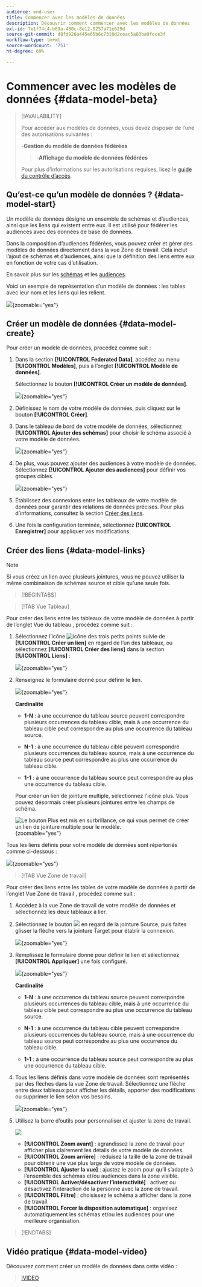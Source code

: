 ```yaml
---
audience: end-user
title: Commencer avec les modèles de données
description: Découvrir comment commencer avec les modèles de données
exl-id: 7e1f74c4-b89a-480c-8e12-0257a71e629d
source-git-commit: d8fd926a445e65b6c7310d2ceac5a83ba9fece3f
workflow-type: tm+mt
source-wordcount: '751'
ht-degree: 69%

---
```



# Commencer avec les modèles de données {#data-model-beta}

>[!AVAILABILITY]
>
>Pour accéder aux modèles de données, vous devez disposer de l’une des autorisations suivantes :
>
>-**Gestion du modèle de données fédérées**
>>-**Affichage du modèle de données fédérées**
>
>Pour plus d’informations sur les autorisations requises, lisez le [guide du contrôle d’accès](/help/governance-privacy-security/access-control.md).

## Qu’est-ce qu’un modèle de données ? {#data-model-start}

Un modèle de données désigne un ensemble de schémas et d’audiences, ainsi que les liens qui existent entre eux. Il est utilisé pour fédérer les audiences avec des données de base de données.

Dans la composition d’audiences fédérées, vous pouvez créer et gérer des modèles de données directement dans la vue Zone de travail. Cela inclut l’ajout de schémas et d’audiences, ainsi que la définition des liens entre eux en fonction de votre cas d’utilisation.

En savoir plus sur les [schémas](../customer/schemas.md#schema-start) et les [audiences](../start/audiences.md).

Voici un exemple de représentation d’un modèle de données : les tables avec leur nom et les liens qui les relient.

![](assets/datamodel.png){zoomable="yes"}

## Créer un modèle de données {#data-model-create}

Pour créer un modèle de données, procédez comme suit :

1. Dans la section **[!UICONTROL Federated Data]**, accédez au menu **[!UICONTROL Modèles]**, puis à l’onglet **[!UICONTROL Modèle de données]**.

   Sélectionnez le bouton **[!UICONTROL Créer un modèle de données]**.

   ![](assets/datamodel_create.png){zoomable="yes"}

2. Définissez le nom de votre modèle de données, puis cliquez sur le bouton **[!UICONTROL Créer]**.

3. Dans le tableau de bord de votre modèle de données, sélectionnez **[!UICONTROL Ajouter des schémas]** pour choisir le schéma associé à votre modèle de données.

   ![](assets/datamodel_schemas.png){zoomable="yes"}

4. De plus, vous pouvez ajouter des audiences à votre modèle de données. Sélectionnez **[!UICONTROL Ajouter des audiences]** pour définir vos groupes cibles.

   ![](assets/datamodel-audiences.png){zoomable="yes"}

5. Établissez des connexions entre les tableaux de votre modèle de données pour garantir des relations de données précises. Pour plus d’informations, consultez la section [Créer des liens](#data-model-links).

6. Une fois la configuration terminée, sélectionnez **[!UICONTROL Enregistrer]** pour appliquer vos modifications.

## Créer des liens {#data-model-links}

>[!NOTE]
>
>Si vous créez un lien avec plusieurs jointures, vous ne pouvez utiliser la même combinaison de schémas source et cible qu&#39;une seule fois.

>[!BEGINTABS]

>[!TAB Vue Tableau]

Pour créer des liens entre les tableaux de votre modèle de données à partir de l’onglet Vue du tableau , procédez comme suit :

1. Sélectionnez l’icône ![icône des trois petits points](/help/assets/icons/more.png) suivie de **[!UICONTROL Créer un lien]** en regard de l’un des tableaux, ou sélectionnez **[!UICONTROL Créer des liens]** dans la section **[!UICONTROL Liens]** :

   ![](assets/datamodel_createlinks.png){zoomable="yes"}

2. Renseignez le formulaire donné pour définir le lien.

   ![](assets/datamodel_link.png){zoomable="yes"}

   **Cardinalité**

   * **1-N** : à une occurrence du tableau source peuvent correspondre plusieurs occurrences du tableau cible, mais à une occurrence du tableau cible peut correspondre au plus une occurrence du tableau source.

   * **N-1** : à une occurrence du tableau cible peuvent correspondre plusieurs occurrences du tableau source, mais à une occurrence du tableau source peut correspondre au plus une occurrence du tableau cible.

   * **1-1** : à une occurrence du tableau source peut correspondre au plus une occurrence du tableau cible.

   Pour créer un lien de jointure multiple, sélectionnez l&#39;icône plus. Vous pouvez désormais créer plusieurs jointures entre les champs de schéma.

   ![Le bouton Plus est mis en surbrillance, ce qui vous permet de créer un lien de jointure multiple pour le modèle.](assets/multi-join.png){zoomable="yes"}

Tous les liens définis pour votre modèle de données sont répertoriés comme ci-dessous :

![](assets/datamodel_alllinks.png){zoomable="yes"}

>[!TAB Vue Zone de travail]

Pour créer des liens entre les tables de votre modèle de données à partir de l’onglet Vue Zone de travail , procédez comme suit :

1. Accédez à la vue Zone de travail de votre modèle de données et sélectionnez les deux tableaux à lier.

2. Sélectionnez le bouton ![](assets/do-not-localize/Smock_AddCircle_18_N.svg) en regard de la jointure Source, puis faites glisser la flèche vers la jointure Target pour établir la connexion.

   ![](assets/datamodel.gif){zoomable="yes"}

3. Remplissez le formulaire donné pour définir le lien et sélectionnez **[!UICONTROL Appliquer]** une fois configuré.

   ![](assets/datamodel-canvas-1.png){zoomable="yes"}

   **Cardinalité**

   * **1-N** : à une occurrence du tableau source peuvent correspondre plusieurs occurrences du tableau cible, mais à une occurrence du tableau cible peut correspondre au plus une occurrence du tableau source.

   * **N-1** : à une occurrence du tableau cible peuvent correspondre plusieurs occurrences du tableau source, mais à une occurrence du tableau source peut correspondre au plus une occurrence du tableau cible.

   * **1-1** : à une occurrence du tableau source peut correspondre au plus une occurrence du tableau cible.

4. Tous les liens définis dans votre modèle de données sont représentés par des flèches dans la vue Zone de travail. Sélectionnez une flèche entre deux tableaux pour afficher les détails, apporter des modifications ou supprimer le lien selon vos besoins.

   ![](assets/datamodel-canvas-2.png){zoomable="yes"}

5. Utilisez la barre d’outils pour personnaliser et ajuster la zone de travail.

   ![](assets/datamodel-canvas-3.png)

   * **[!UICONTROL Zoom avant]** : agrandissez la zone de travail pour afficher plus clairement les détails de votre modèle de données.
   * **[!UICONTROL Zoom arrière]** : réduisez la taille de la zone de travail pour obtenir une vue plus large de votre modèle de données.
   * **[!UICONTROL Ajuster la vue]** : ajustez le zoom pour qu’il s’adapte à l’ensemble des schémas et/ou audiences dans la zone visible.
   * **[!UICONTROL Activer/désactiver l’interactivité]** : activez ou désactivez l’interaction de la personne avec la zone de travail.
   * **[!UICONTROL Filtre]** : choisissez le schéma à afficher dans la zone de travail.
   * **[!UICONTROL Forcer la disposition automatique]** : organisez automatiquement les schémas et/ou les audiences pour une meilleure organisation.

>[!ENDTABS]

## Vidéo pratique {#data-model-video}

Découvrez comment créer un modèle de données dans cette vidéo :

>[!VIDEO](https://video.tv.adobe.com/v/3432020)

